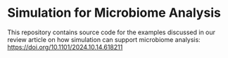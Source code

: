 # Simulation for Microbiome Analysis

This repository contains source code for the examples discussed in our review
article on how simulation can support microbiome analysis: https://doi.org/10.1101/2024.10.14.618211
